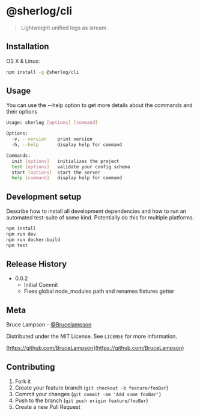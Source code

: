 # @sherlog/cli
> Lightweight unified logs as stream.

## Installation

OS X & Linux:

```sh
npm install -g @sherlog/cli
```


## Usage

You can use the --help option to get more details about the commands and their options

```sh
Usage: sherlog [options] [command]

Options:
  -v, --version    print version
  -h, --help       display help for command

Commands:
  init [options]   initializes the project
  test [options]   validate your config schema
  start [options]  start the server
  help [command]   display help for command
```

## Development setup

Describe how to install all development dependencies and how to run an automated test-suite of some kind. Potentially do this for multiple platforms.

```sh
npm install
npm run dev
npm run docker:build
npm test
```

## Release History

* 0.0.2
    * Initial Commit
    * Fixes global node_modules path and renames fixtures getter

## Meta

Bruce Lampson – [@Brucelampson](https://twitter.com/Brucelampson)

Distributed under the MIT License. See `LICENSE` for more information.

[https://github.com/BruceLampson](https://github.com/BruceLampson)

## Contributing

1. Fork it
2. Create your feature branch (`git checkout -b feature/fooBar`)
3. Commit your changes (`git commit -am 'Add some fooBar'`)
4. Push to the branch (`git push origin feature/fooBar`)
5. Create a new Pull Request
